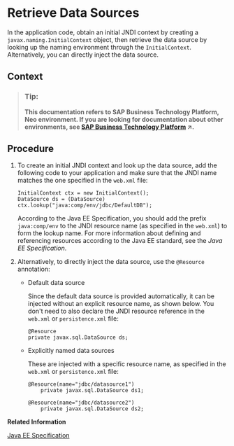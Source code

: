 <!-- loio39b1fcd42c864eea9fcdf381a64c13b8 -->

# Retrieve Data Sources

In the application code, obtain an initial JNDI context by creating a `javax.naming.InitialContext` object, then retrieve the data source by looking up the naming environment through the `InitialContext`. Alternatively, you can directly inject the data source.



## Context

> ### Tip:  
> **This documentation refers to SAP Business Technology Platform, Neo environment. If you are looking for documentation about other environments, see [SAP Business Technology Platform](https://help.sap.com/viewer/65de2977205c403bbc107264b8eccf4b/Cloud/en-US/6a2c1ab5a31b4ed9a2ce17a5329e1dd8.html "SAP Business Technology Platform (SAP BTP) is an integrated offering comprised of four technology portfolios: database and data management, application development and integration, analytics, and intelligent technologies. The platform offers users the ability to turn data into business value, compose end-to-end business processes, and build and extend SAP applications quickly.") :arrow_upper_right:.**



## Procedure

1.  To create an initial JNDI context and look up the data source, add the following code to your application and make sure that the JNDI name matches the one specified in the `web.xml` file:

    ```
    InitialContext ctx = new InitialContext();
    DataSource ds = (DataSource) ctx.lookup("java:comp/env/jdbc/DefaultDB");
    ```

    According to the Java EE Specification, you should add the prefix `java:comp/env` to the JNDI resource name \(as specified in the `web.xml`\) to form the lookup name. For more information about defining and referencing resources according to the Java EE standard, see the *Java EE Specification*.

2.  Alternatively, to directly inject the data source, use the `@Resource` annotation:

    -   Default data source

        Since the default data source is provided automatically, it can be injected without an explicit resource name, as shown below. You don't need to also declare the JNDI resource reference in the `web.xml` or `persistence.xml` file:

        ```
        @Resource
        private javax.sql.DataSource ds;
        ```

    -   Explicitly named data sources

        These are injected with a specific resource name, as specified in the `web.xml` or `persistence.xml` file:

        ```
        @Resource(name="jdbc/datasource1")
            private javax.sql.DataSource ds1;
        
        @Resource(name="jdbc/datasource2")
            private javax.sql.DataSource ds2;
        ```



**Related Information**  


[Java EE Specification](https://jcp.org/aboutJava/communityprocess/final/jsr244/index.html)

